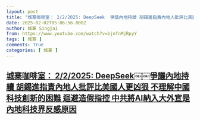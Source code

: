 ```yaml
---
layout: post
title: "城寨咖啡室： 2/2/2025: DeepSeek￼￼爭議內地持續 胡錫進指責內地人批評比美國人更凶狠 不理解中國科技創新的困難 迴避造假指控 中共將AI納入大外宣是內地科技界反感原因"
date: 2025-02-02T05:06:56.000Z
author: 城寨 Singjai
from: https://www.youtube.com/watch?v=bjnfnMjRpyY
tags: [ 城寨 ]
comments: True
categories: [ 城寨 ]
---
```

<!--1738472816000-->
[城寨咖啡室： 2/2/2025: DeepSeek￼￼爭議內地持續 胡錫進指責內地人批評比美國人更凶狠 不理解中國科技創新的困難 迴避造假指控 中共將AI納入大外宣是內地科技界反感原因](https://www.youtube.com/watch?v=bjnfnMjRpyY)
------

<div>

</div>
